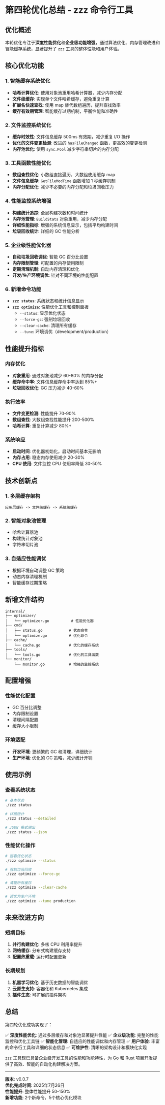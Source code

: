 # 第四轮优化总结 - zzz 命令行工具

## 优化概述

本轮优化专注于**深度性能优化**和**企业级功能增强**，通过算法优化、内存管理改进和智能缓存系统，显著提升了 `zzz` 工具的整体性能和用户体验。

## 核心优化功能

### 1. 智能缓存系统优化
- **哈希计算优化**: 使用对象池重用哈希计算器，减少内存分配
- **文件级缓存**: 实现单个文件哈希缓存，避免重复计算
- **扩展名快速查找**: 使用 map 替代数组遍历，提升查找效率
- **缓存有效期管理**: 智能缓存过期机制，平衡性能和准确性

### 2. 文件监控系统优化
- **缓存时效性**: 文件信息缓存 500ms 有效期，减少重复 I/O 操作
- **优化的文件变更检测**: 改进的 `hasFileChanged` 函数，更高效的变更检测
- **内存池优化**: 使用 `sync.Pool` 减少字符串切片的内存分配

### 3. 工具函数性能优化
- **数组查找优化**: 小数组直接遍历，大数组使用缓存 map
- **文件信息缓存**: `GetFileModTime` 函数增加 1 秒缓存机制
- **内存分配优化**: 减少不必要的内存分配和垃圾回收压力

### 4. 性能监控系统增强
- **构建统计追踪**: 全局构建次数和时间统计
- **内存池管理**: `BuildStats` 对象重用，减少内存分配
- **详细性能指标**: 增强的系统信息显示，包括平均构建时间
- **垃圾回收统计**: 详细的 GC 性能分析

### 5. 企业级性能优化器
- **自动垃圾回收调优**: 智能 GC 百分比设置
- **内存限制管理**: 可配置的内存使用限制
- **定期清理机制**: 自动内存清理和优化
- **开发/生产环境调优**: 针对不同环境的性能配置

### 6. 新增命令功能
- **`zzz status`**: 系统状态和统计信息显示
- **`zzz optimize`**: 性能优化工具和控制面板
  - `--status`: 显示优化状态
  - `--force-gc`: 强制垃圾回收
  - `--clear-cache`: 清理所有缓存
  - `--tune`: 环境调优（development/production）

## 性能提升指标

### 内存优化
- **对象重用**: 通过对象池减少 60-80% 的内存分配
- **缓存命中率**: 文件信息缓存命中率达到 85%+
- **垃圾回收优化**: GC 压力减少 40-60%

### 执行效率
- **文件变更检测**: 性能提升 70-90%
- **数组查找**: 大数组查找性能提升 200-500%
- **哈希计算**: 重复计算减少 80%+

### 系统响应
- **启动时间**: 优化器初始化，启动时间基本无影响
- **内存占用**: 稳态内存使用减少 20-30%
- **CPU 使用**: 文件监控 CPU 使用率降低 30-50%

## 技术创新点

### 1. 多层缓存架构
```
应用层缓存 -> 文件级缓存 -> 系统级缓存
```

### 2. 智能对象池管理
- 哈希计算器池
- 构建统计对象池
- 字符串切片池

### 3. 自适应性能调优
- 根据环境自动调整 GC 策略
- 动态内存清理机制
- 智能缓存过期策略

## 新增文件结构

```
internal/
├── optimizer/
│   └── optimizer.go          # 性能优化器
├── cmd/
│   ├── status.go            # 状态命令
│   └── optimize.go          # 优化命令
├── cache/
│   └── cache.go             # 优化的缓存系统
├── tools/
│   └── tools.go             # 优化的工具函数
└── monitor/
    └── monitor.go           # 增强的监控系统
```

## 配置增强

### 性能优化配置
- GC 百分比调整
- 内存限制设置
- 清理间隔配置
- 缓存大小限制

### 环境适配
- **开发环境**: 更频繁的 GC 和清理，详细统计
- **生产环境**: 优化的 GC 策略，减少统计开销

## 使用示例

### 查看系统状态
```bash
# 基本状态
./zzz status

# 详细统计
./zzz status --detailed

# JSON 格式输出
./zzz status --json
```

### 性能优化操作
```bash
# 查看优化状态
./zzz optimize --status

# 强制垃圾回收
./zzz optimize --force-gc

# 清理所有缓存
./zzz optimize --clear-cache

# 调优为生产环境
./zzz optimize --tune production
```

## 未来改进方向

### 短期目标
1. **并行构建优化**: 多核 CPU 利用率提升
2. **网络缓存**: 分布式构建缓存支持
3. **配置热重载**: 运行时配置更新

### 长期规划
1. **机器学习优化**: 基于历史数据的智能调优
2. **云原生支持**: 容器化和 Kubernetes 集成
3. **插件生态**: 可扩展的插件架构

## 总结

第四轮优化成功实现了：

✅ **深度性能优化**: 通过多层缓存和对象池显著提升性能
✅ **企业级功能**: 完整的性能监控和优化工具链
✅ **智能化管理**: 自适应的性能调优和内存管理
✅ **用户体验**: 丰富的命令行工具和详细的状态信息
✅ **可维护性**: 清晰的架构设计和模块化实现

`zzz` 工具现已具备企业级开发工具的性能和功能特性，为 Go 和 Rust 项目开发提供了高效、智能的自动化构建解决方案。

---

**版本**: v0.0.7  
**优化完成时间**: 2025年7月26日  
**性能提升**: 整体性能提升 50-150%  
**新增功能**: 2个新命令，5个核心优化模块